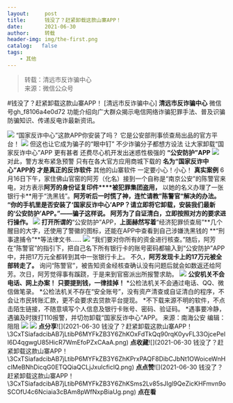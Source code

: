 ```yaml
---
layout:     post
title:      钱没了？赶紧卸载这款山寨APP！
date:       2021-06-30
author:     转载
header-img: img/the-first.png
catalog:   false
tags:
    - 其他
---
```


<blockquote><p>转载：清远市反诈骗中心<br>
来源：微信公众号</p></blockquote>

#钱没了？赶紧卸载这款山寨APP！
[清远市反诈骗中心]
**清远市反诈骗中心**
微信号gh_f8106a4e0d72
功能介绍向广大群众揭示电信网络诈骗犯罪手法、普及识骗防骗知识、传递反电诈最新资讯。

![]({{site.baseurl}}/postimg/3CxTSiafadcic5zyXUfbXLUClzlpaoknCpV4bErPg2kuuS97hoJJbNCtFOVZ9X0j5W26HDaregC5kibiaLGl8CPr9A.gif)
“国家反诈中心”这款APP你安装了吗？
它是公安部刑事侦查局出品的官方平台！
![]({{site.baseurl}}/postimg/mvftelXKjpOibwdFV4JYyMucMicgyNPXvCs6tKY656fNcqiawQn6Z02UG3ubrq4YMK354HCnO1nziarQU90INg9NUA.jpeg)
但这也让它成为骗子的“眼中钉”
不少诈骗分子都想方设法
让大家卸载“国家反诈中心”APP
更有甚者
还费尽心机开发出迷惑性极强的
**“公安防护”APP**
![]({{site.baseurl}}/postimg/3CxTSiafadcibEQsHdPhQPBS7FWUicGCnjiakoesicH5gUr9Kc87ia3sZc3Aorsb35zfAy3fJAUsoaQv7cpb7ReYB2Wg.gif)
对此，警方发布紧急预警
只有在各大官方应用商城下载的
**名为“国家反诈中心”APP的**
**才是真正的反诈软件**
其他的山寨软件
一定要小心！小心！
**真实案例**
6月16日下午，家住佛山官窑的阿芳（化名）接到一个自称是“南京公安”的陈警官来电，对方表示**阿芳的身份证复印件****被犯罪集团盗用，**
以她的名义办理了一张银行卡**用于“洗黑钱”。**阿芳听后一时慌了神，连忙请教”陈警官“解决的办法。
“你的手机里是否安装了‘国家反诈中心’APP？请立即将它卸载，安装我们最新的‘公安防护’APP。”——骗子这样说。
阿芳为了自证清白，立即按照对方的要求进行操作。
![]({{site.baseurl}}/postimg/U80CvqU0rQq2IWfxynGUnvYanmE8SOo1V22mXyTuic0ib5wogvxn8qnrqHZex3CeK0NNGClszKMBgiaA9f7bYibvcA.png)
打开所谓的**“公安防护”APP，**上面赫然写着**“经济犯罪侦查局”**几个醒目的大字，还使用了警徽的图标，还能在APP中查看到自己涉嫌洗黑钱的
**“刑事逮捕令”**等法律文书……
![]({{site.baseurl}}/postimg/RT9XD5E0r2LJKXn7Cy3QCgwydqmtIqN88BrtSgxYgBtlydjr3fEDJDsVAuTEm1pON25v0tJbZ6qXJD1odDcT5A.png)
“我们要对你所有的资金进行核查。”随后，阿芳在“陈警官”的指引下，把自己名下所有银行卡的账号密码都输入到“公安防护”APP中，并把17万元全都转到其中一张银行卡上。
不久，**阿芳发现卡上的17万元被全部转走了。**
询问“陈警官”，被告知资金经核查确认没有问题后就会如数返还给阿芳。次日，阿芳觉得事有蹊跷，于是来到官窑派出所报警求助。
![]({{site.baseurl}}/postimg/3CxTSiafadc9QKQnNlJlBN4p6sxgEL2jQbVu358fvlLOBNqYcr8BnhGuibOWvqkib8iapgOoGaG63ichpbqouEtMxEQ.png)
**公安机关不会电话、网上办案！**
**只要提到钱，一律挂掉！**
*公检法机关不会通过电话、QQ、微信做笔录。
*公检法机关不存在“安全账号”，没有资产清查或自证清白的程序，不会让市民转账汇款，更不会要求去贷款平台提现。
*不下载来源不明的软件，不点击陌生链接，不随意填写个人信息及银行卡账号、密码、验证码。
*遇事要冷静，遇骗及时拨打110报警，并切勿卸载“国家反诈中心”APP。
来源：南海公安
编辑：阻阻
![]({{site.baseurl}}/postimg/3CxTSiafadcic5zyXUfbXLUClzlpaoknCpErldQhhamfG7KH1qHGrr3icT9iaAoE1B4noSO7EewO2k8fys5pMuaoog.gif)
![]({{site.baseurl}}/postimg/3CxTSiafadcibAB7jLtibP6MYFkZB3Y6ZhKuGmzibJFylgxT51fPaksIGnbppAayykIEwRbibE7qjQkV4xPMvgedfzQ.png)
**点分享**![](2021-06-30
钱没了？赶紧卸载这款山寨APP！\\3CxTSiafadcibAB7jLtibP6MYFkZB3Y6ZhKOxFdTkQq90rqK0yvFL33OjcePelI6D4qgwgU85HicR7WmEfoPZxCAaA.png)
**点收藏**![](2021-06-30
钱没了？赶紧卸载这款山寨APP！\\3CxTSiafadcibAB7jLtibP6MYFkZB3Y6ZhKPrxPAQF8DibCJbNt1OWoiceWnHcIMeBNhDicqG0ETQQiaQCLjJxulcficlQ.png)
**点点赞**![](2021-06-30
钱没了？赶紧卸载这款山寨APP！\\3CxTSiafadcibAB7jLtibP6MYFkZB3Y6ZhKSms2Lv85sJIgl9QeZicKHFmvn9oSCOfU4c6Nciaia3cBAm8pWfNxpBiaUg.png)
**点在看**
